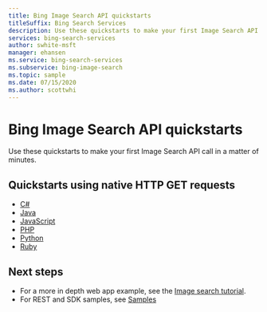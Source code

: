 ```yaml
---
title: Bing Image Search API quickstarts
titleSuffix: Bing Search Services
description: Use these quickstarts to make your first Image Search API call in a matter of minutes.
services: bing-search-services
author: swhite-msft
manager: ehansen
ms.service: bing-search-services
ms.subservice: bing-image-search
ms.topic: sample
ms.date: 07/15/2020
ms.author: scottwhi
---
```


# Bing Image Search API quickstarts

Use these quickstarts to make your first Image Search API call in a matter of minutes.

## Quickstarts using native HTTP GET requests

- [C#](rest/csharp.md)
- [Java](rest/java.md)
- [JavaScript](rest/nodejs.md)
- [PHP](rest/php.md)
- [Python](rest/python.md)
- [Ruby](rest/ruby.md)


<!-- ## Quickstarts using the Bing client library

- [C#](sdk/image-search-client-library-csharp.md)
- [Java](sdk/image-search-client-library-java.md)
- [JavaScript](sdk/image-search-client-library-javascript.md)
- [python](sdk/image-search-client-library-python.md) -->


## Next steps

- For a more in depth web app example, see the [Image search tutorial](../tutorial/bing-image-search-single-page-app.md).
- For REST and SDK samples, see [Samples](../samples.md)